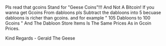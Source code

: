 Pls read that gcoins Stand for "Geese Coins"!!! And Not A Bitcoin!
If you wanna get Gcoins From dabloons pls Subtract the dabloons into 5 becuase dabloons is richer than gcoins.
and for example " 105 Dabloons to 100 Gcoins "
And The Dabloon Store Items Is The Same Prices As in Gcoin Prices.

Kind Regards - Gerald The Geese
